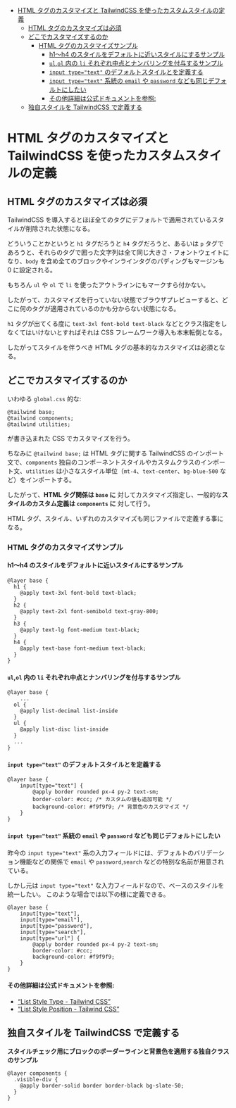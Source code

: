 
- [HTML タグのカスタマイズと TailwindCSS を使ったカスタムスタイルの定義](#html-タグのカスタマイズと-tailwindcss-を使ったカスタムスタイルの定義)
  - [HTML タグのカスタマイズは必須](#html-タグのカスタマイズは必須)
  - [どこでカスタマイズするのか](#どこでカスタマイズするのか)
    - [HTML タグのカスタマイズサンプル](#html-タグのカスタマイズサンプル)
      - [h1〜h4 のスタイルをデフォルトに近いスタイルにするサンプル](#h1h4-のスタイルをデフォルトに近いスタイルにするサンプル)
      - [`ul`,`ol` 内の `li` それぞれ中点とナンバリングを付与するサンプル](#ulol-内の-li-それぞれ中点とナンバリングを付与するサンプル)
      - [`input type="text"` のデフォルトスタイルとを定義する](#input-typetext-のデフォルトスタイルとを定義する)
      - [`input type="text"` 系統の `email` や `password` なども同じデフォルトにしたい](#input-typetext-系統の-email-や-password-なども同じデフォルトにしたい)
      - [その他詳細は公式ドキュメントを参照:](#その他詳細は公式ドキュメントを参照)
  - [独自スタイルを TailwindCSS で定義する](#独自スタイルを-tailwindcss-で定義する)


# HTML タグのカスタマイズと TailwindCSS を使ったカスタムスタイルの定義

## HTML タグのカスタマイズは必須

TailwindCSS を導入するとほぼ全てのタグにデフォルトで適用されているスタイルが削除された状態になる。

どういうことかというと `h1` タグだろうと `h4` タグだろうと、あるいは `p` タグであろうと、それらのタグで囲った文字列は全て同じ大きさ・フォントウェイトになり、`body` を含め全てのブロックやインラインタグのパディングもマージンも 0 に設定される。

もちろん `ul` や `ol` で `li` を使ったアウトラインにもマークすら付かない。

したがって、カスタマイズを行っていない状態でブラウザプレビューすると、どこに何のタグが適用されているのかも分からない状態になる。

`h1` タグが出てくる度に `text-3xl font-bold text-black` などとクラス指定をしなくてはいけないとすればそれは CSS フレームワーク導入も本末転倒となる。

したがってスタイルを伴うべき HTML タグの基本的なカスタマイズは必須となる。


## どこでカスタマイズするのか

いわゆる `global.css` 的な:

```
@tailwind base;
@tailwind components;
@tailwind utilities;
```

が書き込まれた CSS でカスタマイズを行う。

ちなみに `@tailwind base;` は HTML タグに関する TailwindCSS のインポート文で、`components` 独自のコンポーネントスタイルやカスタムクラスのインポート文、`utilities` は小さなスタイル単位（`mt-4`、`text-center`、`bg-blue-500` など）をインポートする。

したがって、**HTML タグ関係は `base` に** 対してカスタマイズ指定し、一般的な**スタイルのカスタム定義は `components` に** 対して行う。

HTML タグ、スタイル、いずれのカスタマイズも同じファイルで定義する事になる。



### HTML タグのカスタマイズサンプル

#### h1〜h4 のスタイルをデフォルトに近いスタイルにするサンプル

```
@layer base {
  h1 {
    @apply text-3xl font-bold text-black;
  }
  h2 {
    @apply text-2xl font-semibold text-gray-800;
  }
  h3 {
    @apply text-lg font-medium text-black;
  }
  h4 {
    @apply text-base font-medium text-black;
  }
}
```

#### `ul`,`ol` 内の `li` それぞれ中点とナンバリングを付与するサンプル

```
@layer base {
	...
  ol {
	@apply list-decimal list-inside
  }
  ul {
	@apply list-disc list-inside
  }
  ...
}
```

#### `input type="text"` のデフォルトスタイルとを定義する

```
@layer base {
    input[type="text"] {
        @apply border rounded px-4 py-2 text-sm;
        border-color: #ccc; /* カスタムの値も追加可能 */
        background-color: #f9f9f9; /* 背景色のカスタマイズ */
    }
}
```

#### `input type="text"` 系統の `email` や `password` なども同じデフォルトにしたい

昨今の `input type="text"` 系の入力フィールドには、デフォルトのバリデーション機能などの関係で `email` や `password`,`search` などの特別な名前が用意されている。

しかし元は `input type="text"` な入力フィールドなので、ベースのスタイルを統一したい。
このような場合では以下の様に定義できる。

```
@layer base {
    input[type="text"],
    input[type="email"],
    input[type="password"],
    input[type="search"],
    input[type="url"] {
        @apply border rounded px-4 py-2 text-sm;
        border-color: #ccc;
        background-color: #f9f9f9;
    }
}
```


#### その他詳細は公式ドキュメントを参照:

- [“List Style Type - Tailwind CSS”](https://tailwindcss.com/docs/list-style-type#setting-the-list-style-type)
- [“List Style Position - Tailwind CSS”](https://tailwindcss.com/docs/list-style-position)


## 独自スタイルを TailwindCSS で定義する

**スタイルチェック用にブロックのボーダーラインと背景色を適用する独自クラスのサンプル**

```
@layer components {
  .visible-div {
    @apply border-solid border border-black bg-slate-50;
  }
}
```

